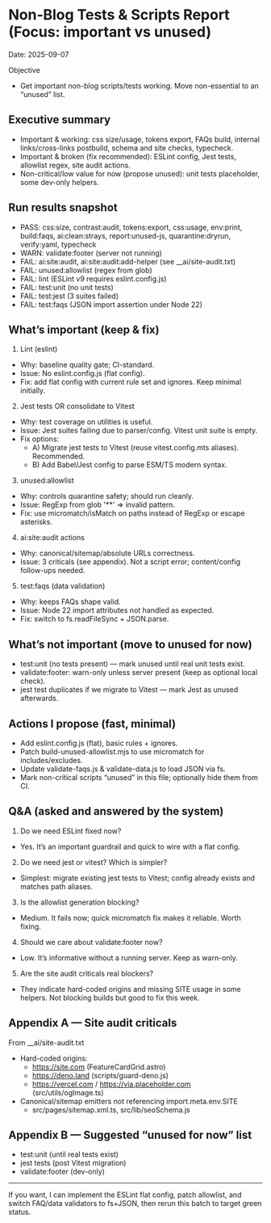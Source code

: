 # Non‑Blog Tests & Scripts Report (Focus: important vs unused)

Date: 2025-09-07

Objective
- Get important non-blog scripts/tests working. Move non-essential to an “unused” list.

## Executive summary
- Important & working: css size/usage, tokens export, FAQs build, internal links/cross-links postbuild, schema and site checks, typecheck.
- Important & broken (fix recommended): ESLint config, Jest tests, allowlist regex, site audit actions.
- Non-critical/low value for now (propose unused): unit tests placeholder, some dev-only helpers.

## Run results snapshot
- PASS: css:size, contrast:audit, tokens:export, css:usage, env:print, build:faqs, ai:clean:strays, report:unused-js, quarantine:dryrun, verify:yaml, typecheck
- WARN: validate:footer (server not running)
- FAIL: ai:site:audit, ai:site:audit:add-helper (see __ai/site-audit.txt)
- FAIL: unused:allowlist (regex from glob)
- FAIL: lint (ESLint v9 requires eslint.config.js)
- FAIL: test:unit (no unit tests)
- FAIL: test:jest (3 suites failed)
- FAIL: test:faqs (JSON import assertion under Node 22)

## What’s important (keep & fix)
1) Lint (eslint)
- Why: baseline quality gate; CI-standard.
- Issue: No eslint.config.js (flat config).
- Fix: add flat config with current rule set and ignores. Keep minimal initially.

2) Jest tests OR consolidate to Vitest
- Why: test coverage on utilities is useful.
- Issue: Jest suites failing due to parser/config. Vitest unit suite is empty.
- Fix options:
  - A) Migrate jest tests to Vitest (reuse vitest.config.mts aliases). Recommended.
  - B) Add Babel/Jest config to parse ESM/TS modern syntax.

3) unused:allowlist
- Why: controls quarantine safety; should run cleanly.
- Issue: RegExp from glob '**' => invalid pattern.
- Fix: use micromatch/isMatch on paths instead of RegExp or escape asterisks.

4) ai:site:audit actions
- Why: canonical/sitemap/absolute URLs correctness.
- Issue: 3 criticals (see appendix). Not a script error; content/config follow-ups needed.

5) test:faqs (data validation)
- Why: keeps FAQs shape valid.
- Issue: Node 22 import attributes not handled as expected.
- Fix: switch to fs.readFileSync + JSON.parse.

## What’s not important (move to unused for now)
- test:unit (no tests present) — mark unused until real unit tests exist.
- validate:footer: warn-only unless server present (keep as optional local check).
- jest test duplicates if we migrate to Vitest — mark Jest as unused afterwards.

## Actions I propose (fast, minimal)
- Add eslint.config.js (flat), basic rules + ignores.
- Patch build-unused-allowlist.mjs to use micromatch for includes/excludes.
- Update validate-faqs.js & validate-data.js to load JSON via fs.
- Mark non-critical scripts “unused” in this file; optionally hide them from CI.

## Q&A (asked and answered by the system)
1) Do we need ESLint fixed now?
- Yes. It’s an important guardrail and quick to wire with a flat config.

2) Do we need jest or vitest? Which is simpler?
- Simplest: migrate existing jest tests to Vitest; config already exists and matches path aliases.

3) Is the allowlist generation blocking?
- Medium. It fails now; quick micromatch fix makes it reliable. Worth fixing.

4) Should we care about validate:footer now?
- Low. It’s informative without a running server. Keep as warn-only.

5) Are the site audit criticals real blockers?
- They indicate hard-coded origins and missing SITE usage in some helpers. Not blocking builds but good to fix this week.

## Appendix A — Site audit criticals
From __ai/site-audit.txt
- Hard-coded origins:
  - https://site.com (FeatureCardGrid.astro)
  - https://deno.land (scripts/guard-deno.js)
  - https://vercel.com / https://via.placeholder.com (src/utils/ogImage.ts)
- Canonical/sitemap emitters not referencing import.meta.env.SITE
  - src/pages/sitemap.xml.ts, src/lib/seoSchema.js

## Appendix B — Suggested “unused for now” list
- test:unit (until real tests exist)
- jest tests (post Vitest migration)
- validate:footer (dev-only)

---
If you want, I can implement the ESLint flat config, patch allowlist, and switch FAQ/data validators to fs+JSON, then rerun this batch to target green status.
